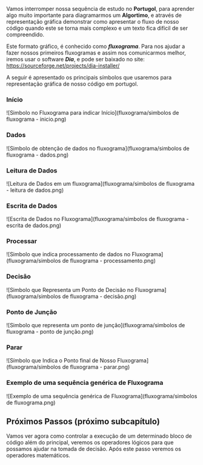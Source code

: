 Vamos interromper nossa sequência de estudo no **Portugol**, para aprender algo muito importante para diagramarmos um **Algortimo**, e através de representação gráfica demonstrar como apresentar o fluxo de nosso código quando este se torna mais complexo e um texto fica difícil de ser compreendido.

Este formato gráfico, é conhecido como ***fluxograma***. Para nos ajudar a fazer nossos primeiros fluxogramas e assim nos comunicarmos melhor, iremos usar o software ***Dia***, e pode ser baixado no site: https://sourceforge.net/projects/dia-installer/

A seguir é apresentado os principais símbolos que usaremos para representação gráfica de nosso código em portugol.

### Início
![Simbolo no Fluxograma para indicar Início](fluxograma/simbolos de fluxograma - inicio.png)
### Dados
![Simbolo de obtenção de dados no fluxograma](fluxograma/simbolos de fluxograma - dados.png)
### Leitura de Dados
![Leitura de Dados em um fluxograma](fluxograma/simbolos de fluxograma - leitura de dados.png)
### Escrita de Dados
![Escrita de Dados no Fluxograma](fluxograma/simbolos de fluxograma - escrita de dados.png)
### Processar
![Simbolo que indica processamento de dados no Fluxograma](fluxograma/simbolos de fluxograma - processamento.png)
### Decisão
![Simbolo que Representa um Ponto de Decisão no Fluxograma](fluxograma/simbolos de fluxograma - decisão.png)
### Ponto de Junção
![Simbolo que representa um ponto de junção](fluxograma/simbolos de fluxograma - ponto de junção.png)
### Parar
![Símbolo que Indica o Ponto final de Nosso Fluxograma](fluxograma/simbolos de fluxograma - parar.png)

### Exemplo de uma sequência genérica de Fluxograma
![Exemplo de uma sequência genérica de Fluxograma](fluxograma/simbolos de fluxograma.png)

## Próximos Passos (próximo subcapítulo)
Vamos ver agora como controlar a execução de um determinado bloco de código além do principal, veremos os operadores lógicos para que possamos ajudar na tomada de decisão. Após este passo veremos os operadores matemáticos.